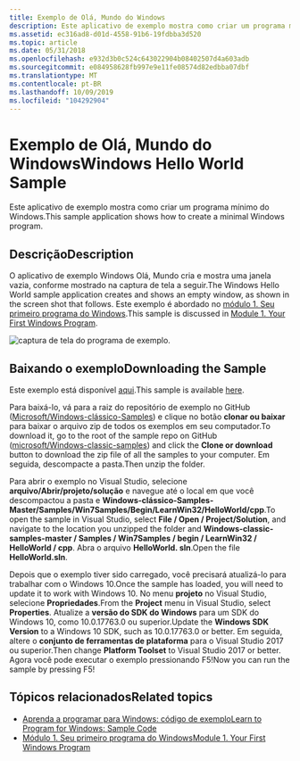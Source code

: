 ```yaml
---
title: Exemplo de Olá, Mundo do Windows
description: Este aplicativo de exemplo mostra como criar um programa mínimo do Windows.
ms.assetid: ec316ad8-d01d-4558-91b6-19fdbba3d520
ms.topic: article
ms.date: 05/31/2018
ms.openlocfilehash: e932d3b0c524c643022904b08402507d4a603adb
ms.sourcegitcommit: e084958628fb997e9e11fe08574d82edbba07dbf
ms.translationtype: MT
ms.contentlocale: pt-BR
ms.lasthandoff: 10/09/2019
ms.locfileid: "104292904"
---
```

# <a name="windows-hello-world-sample"></a><span data-ttu-id="6a679-103">Exemplo de Olá, Mundo do Windows</span><span class="sxs-lookup"><span data-stu-id="6a679-103">Windows Hello World Sample</span></span>

<span data-ttu-id="6a679-104">Este aplicativo de exemplo mostra como criar um programa mínimo do Windows.</span><span class="sxs-lookup"><span data-stu-id="6a679-104">This sample application shows how to create a minimal Windows program.</span></span>

## <a name="description"></a><span data-ttu-id="6a679-105">Descrição</span><span class="sxs-lookup"><span data-stu-id="6a679-105">Description</span></span>

<span data-ttu-id="6a679-106">O aplicativo de exemplo Windows Olá, Mundo cria e mostra uma janela vazia, conforme mostrado na captura de tela a seguir.</span><span class="sxs-lookup"><span data-stu-id="6a679-106">The Windows Hello World sample application creates and shows an empty window, as shown in the screen shot that follows.</span></span> <span data-ttu-id="6a679-107">Este exemplo é abordado no [módulo 1. Seu primeiro programa do Windows](your-first-windows-program.md).</span><span class="sxs-lookup"><span data-stu-id="6a679-107">This sample is discussed in [Module 1. Your First Windows Program](your-first-windows-program.md).</span></span>

![captura de tela do programa de exemplo.](images/window01.png)

## <a name="downloading-the-sample"></a><span data-ttu-id="6a679-109">Baixando o exemplo</span><span class="sxs-lookup"><span data-stu-id="6a679-109">Downloading the Sample</span></span>

<span data-ttu-id="6a679-110">Este exemplo está disponível [aqui](https://github.com/microsoft/Windows-classic-samples/tree/master/Samples/Win7Samples/begin/LearnWin32/HelloWorld).</span><span class="sxs-lookup"><span data-stu-id="6a679-110">This sample is available [here](https://github.com/microsoft/Windows-classic-samples/tree/master/Samples/Win7Samples/begin/LearnWin32/HelloWorld).</span></span>

<span data-ttu-id="6a679-111">Para baixá-lo, vá para a raiz do repositório de exemplo no GitHub ([Microsoft/Windows-clássico-Samples](https://github.com/microsoft/Windows-classic-samples/)) e clique no botão **clonar ou baixar** para baixar o arquivo zip de todos os exemplos em seu computador.</span><span class="sxs-lookup"><span data-stu-id="6a679-111">To download it, go to the root of the sample repo on GitHub ([microsoft/Windows-classic-samples](https://github.com/microsoft/Windows-classic-samples/)) and click the **Clone or download** button to download the zip file of all the samples to your computer.</span></span> <span data-ttu-id="6a679-112">Em seguida, descompacte a pasta.</span><span class="sxs-lookup"><span data-stu-id="6a679-112">Then unzip the folder.</span></span>

<span data-ttu-id="6a679-113">Para abrir o exemplo no Visual Studio, selecione **arquivo/Abrir/projeto/solução** e navegue até o local em que você descompactou a pasta e **Windows-clássico-Samples-Master/Samples/Win7Samples/Begin/LearnWin32/HelloWorld/cpp**.</span><span class="sxs-lookup"><span data-stu-id="6a679-113">To open the sample in Visual Studio, select **File / Open / Project/Solution**, and navigate to the location you unzipped the folder and **Windows-classic-samples-master / Samples / Win7Samples / begin / LearnWin32 / HelloWorld / cpp**.</span></span> <span data-ttu-id="6a679-114">Abra o arquivo **HelloWorld. sln**.</span><span class="sxs-lookup"><span data-stu-id="6a679-114">Open the file **HelloWorld.sln**.</span></span>

<span data-ttu-id="6a679-115">Depois que o exemplo tiver sido carregado, você precisará atualizá-lo para trabalhar com o Windows 10.</span><span class="sxs-lookup"><span data-stu-id="6a679-115">Once the sample has loaded, you will need to update it to work with Windows 10.</span></span> <span data-ttu-id="6a679-116">No menu **projeto** no Visual Studio, selecione **Propriedades**.</span><span class="sxs-lookup"><span data-stu-id="6a679-116">From the **Project** menu in Visual Studio, select **Properties**.</span></span> <span data-ttu-id="6a679-117">Atualize a **versão do SDK do Windows** para um SDK do Windows 10, como 10.0.17763.0 ou superior.</span><span class="sxs-lookup"><span data-stu-id="6a679-117">Update the **Windows SDK Version** to a Windows 10 SDK, such as 10.0.17763.0 or better.</span></span> <span data-ttu-id="6a679-118">Em seguida, altere o **conjunto de ferramentas de plataforma** para o Visual Studio 2017 ou superior.</span><span class="sxs-lookup"><span data-stu-id="6a679-118">Then change **Platform Toolset** to Visual Studio 2017 or better.</span></span> <span data-ttu-id="6a679-119">Agora você pode executar o exemplo pressionando F5!</span><span class="sxs-lookup"><span data-stu-id="6a679-119">Now you can run the sample by pressing F5!</span></span>


## <a name="related-topics"></a><span data-ttu-id="6a679-120">Tópicos relacionados</span><span class="sxs-lookup"><span data-stu-id="6a679-120">Related topics</span></span>

* [<span data-ttu-id="6a679-121">Aprenda a programar para Windows: código de exemplo</span><span class="sxs-lookup"><span data-stu-id="6a679-121">Learn to Program for Windows: Sample Code</span></span>](learn-to-program-for-windows--sample-code.md)
* [<span data-ttu-id="6a679-122">Módulo 1. Seu primeiro programa do Windows</span><span class="sxs-lookup"><span data-stu-id="6a679-122">Module 1. Your First Windows Program</span></span>](your-first-windows-program.md)
